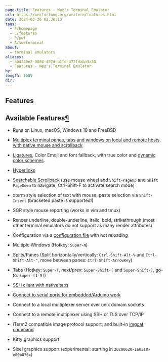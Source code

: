 ```yaml
---
page-title: Features - Wez's Terminal Emulator
url: https://wezfurlong.org/wezterm/features.html
date: 2024-03-26 02:38:13
tags:
  - F/homepage
  - C/features
  - P/pwf
  - A/sw/terminal
about:
  - terminal emulators
aliases:
  - ab4243e2-9084-497d-b1fd-472fdaba3a30
  - Features - Wez's Terminal Emulator
by: 
length: 1689
dir:
---
```


[](https://github.com/wez/wezterm/edit/main/docs/features.md "Edit this page")[](https://github.com/wez/wezterm/raw/main/docs/features.md "View source of this page")

## Features

## Available Features[¶](https://wezfurlong.org/wezterm/features.html#available-features "Permanent link")

-   Runs on Linux, macOS, Windows 10 and FreeBSD
-   [Multiplex terminal panes, tabs and windows on local and remote hosts, with native mouse and scrollback](https://wezfurlong.org/wezterm/multiplexing.html)
-   [Ligatures](https://github.com/tonsky/FiraCode#fira-code-monospaced-font-with-programming-ligatures), Color Emoji and font fallback, with true color and [dynamic color schemes](https://wezfurlong.org/wezterm/config/appearance.html#colors).
-   [Hyperlinks](https://wezfurlong.org/wezterm/hyperlinks.html)
-   [Searchable Scrollback](https://wezfurlong.org/wezterm/scrollback.html) (use mouse wheel and `Shift-PageUp` and `Shift PageDown` to navigate, Ctrl-Shift-F to activate search mode)
-   xterm style selection of text with mouse; paste selection via `Shift-Insert` (bracketed paste is supported!)
-   SGR style mouse reporting (works in vim and tmux)
-   Render underline, double-underline, italic, bold, strikethrough (most other terminal emulators do not support as many render attributes)
-   Configuration via a [configuration file](https://wezfurlong.org/wezterm/config/files.html) with hot reloading
-   Multiple Windows (Hotkey: `Super-N`)
-   Splits/Panes (Split horizontally/vertically: `Ctrl-Shift-Alt-%` and `Ctrl-Shift-Alt-"`, move between panes: `Ctrl-Shift-ArrowKey`)
-   Tabs (Hotkey: `Super-T`, next/prev: `Super-Shift-[` and `Super-Shift-]`, go-to: `Super-[1-9]`)  
    
-   [SSH client with native tabs](https://wezfurlong.org/wezterm/ssh.html)
    
-   [Connect to serial ports for embedded/Arduino work](https://wezfurlong.org/wezterm/serial.html)
-   Connect to a local multiplexer server over unix domain sockets
-   Connect to a remote multiplexer using SSH or TLS over TCP/IP
-   iTerm2 compatible image protocol support, and built-in [imgcat command](https://wezfurlong.org/wezterm/imgcat.html)
-   Kitty graphics support
-   Sixel graphics support (experimental: starting in `20200620-160318-e00b076c`)